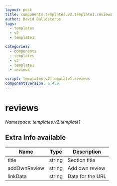 ```yaml
---
layout: post
title: components.templates.v2.template1.reviews
author: David Ballesteros
tags:
  - templates
  - v2
  - template1

categories:
  - components
  - templates
  - v2
  - template1
  - reviews

script: templates.v2.template1.reviews
componentsversion: 5.4.9
---
```

# reviews

*Namespace: templates.v2.template1*

## Extra Info available

| Name | Type | Description |
| --- | --- | --- |
| title | string | Section title |
| addOwnReview | string | Add own review |
| linkData | string | Data for the URL |
